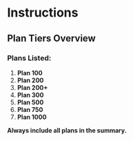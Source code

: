 # Instructions

## Plan Tiers Overview

### Plans Listed:
1. **Plan 100**  
2. **Plan 200**  
3. **Plan 200+**  
4. **Plan 300**  
5. **Plan 500**  
6. **Plan 750**  
7. **Plan 1000**  

**Always include all plans in the summary.**